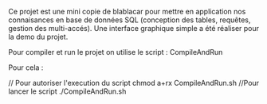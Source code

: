 Ce projet est une mini copie de blablacar pour mettre en application nos connaisances en base de données SQL (conception des tables, requêtes, gestion des multi-accés). Une interface graphique simple a été réaliser pour la demo du projet. 

Pour compiler et run le projet on utilise le script : CompileAndRun

Pour cela :  

// Pour autoriser l'execution du script 
chmod a+rx CompileAndRun.sh
//Pour lancer le script
./CompileAndRun.sh






